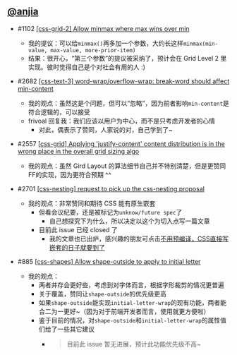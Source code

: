 ## [@anjia](https://github.com/anjia)

- \#1102 [[css-grid-2] Allow minmax where max wins over min](https://github.com/w3c/csswg-drafts/issues/1102)
  - 我的提议：可以给`minmax()`再多加一个参数，大约长这样`minmax(min-value, max-value, more-prior-item)`
  - 结果：很开心，“第三个参数”的提议被采纳了，预计会在 Grid Level 2 里实现。彼时觉得自己是个对社会有用的人 :)

- \#2682 [[css-text-3] word-wrap/overflow-wrap: break-word should affect min-content](https://github.com/w3c/csswg-drafts/issues/2682)
  - 我的观点：虽然这是个问题，但可以“忽略”，因为前者影响`min-content`是符合逻辑的，可以接受
  - frivoal 回复我：我们应该以用户为中心，而不是只考虑开发者的心情
    - 对此，偶表示了赞同，人家说的对，自己学到了~

- \#2557 [[css-grid] Applying 'justify-content' content distribution is in the wrong place in the overall grid sizing algo](https://github.com/w3c/csswg-drafts/issues/2557)
  - 我的观点：虽然 Gird Layout 的算法细节自己并不特别清楚，但是更赞同FF的实现，因为更符合预期 ^^

- \#2701 [[css-nesting] request to pick up the css-nesting proposal](https://github.com/w3c/csswg-drafts/issues/2701)
  - 我的观点：非常赞同和期待 CSS 能有原生嵌套 
    - 但看会议纪要，还是被标记为`unknow/future spec`了
      - 自己想探究下为什么，所以决定以这个为切入点写一篇文章
    - 目前此 issue 已经 closed 了
      - 我的文章也已出炉，感兴趣的朋友可点击[不用预编译，CSS直接写嵌套的日子就要到了](./articles/20180712_不用预编译，CSS直接写嵌套的日子就要到了.md)

- \#885 [[css-shapes] Allow shape-outside to apply to initial letter](https://github.com/w3c/csswg-drafts/issues/885)
  - 我的观点：
    - 两者并存会更好些，考虑到对字体而言，根据字形裁剪的情况更普遍
    - 关于覆盖，赞同让`shape-outside`的优先级更高
    - 如果`shape-outside`能实现`initial-letter-wrap`的现有功能，两者能合二为一更好~（因为对于前端开发者而言，使用就更方便啦）
    - 鉴于目前的情况，对`shape-outside`和`initial-letter-wrap`的属性值们给了一些其它建议
      - > 目前此 issue 暂无进展，预计此功能优先级不高~
